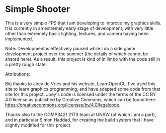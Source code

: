 # Simple Shooter
This is a very simple FPS that I am developing to improve my graphics skills. It is currently in an extremely early stage of development, with very little other than extremely basic lighting, textures, and camera having been implemented.

Note: Development is effectively paused while I do a side game development project over the summer (the details of which cannot be shared here). As a result, this project is kind of in limbo with the code still in a pretty rough state.

Attributions:

Big thanks to Joey de Vries and his website, LearnOpenGL. I've used this site to learn graphics programming, 
and have adapted some code from that site for this project. Joey's code is licensed under the  terms of the 
CC BY 4.0 license as published by Creative Commons, which can be found here: https://creativecommons.org/licenses/by/4.0/legalcode. 

Thanks also to the COMP3421 21T3 team at UNSW (of which I am a part), and in particular Simon Haddad, for creating the 
build system that I have slightly modified for this project. 
